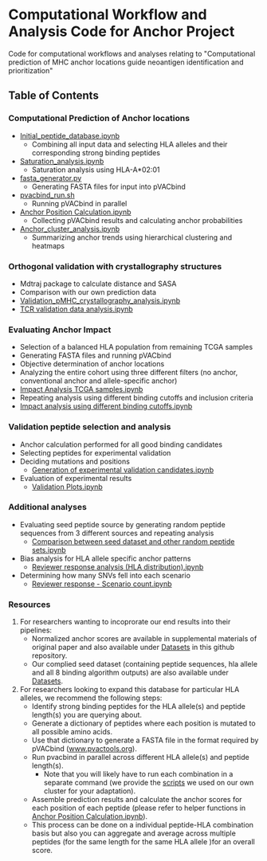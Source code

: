 # Computational Workflow and Analysis Code for Anchor Project

Code for computational workflows and analyses relating to "Computational prediction of MHC anchor locations guide neoantigen identification and prioritization"

## Table of Contents

### Computational Prediction of Anchor locations
- [Initial_peptide_database.ipynb](https://github.com/griffithlab/anchor_huiming_etal_2023/blob/master/Python%20Scripts/Computational_prediction_of_anchor_locations/Initial_peptide_database.ipynb)
    - Combining all input data and selecting HLA alleles and their corresponding strong binding peptides
- [Saturation_analysis.ipynb](https://github.com/griffithlab/anchor_huiming_etal_2023/blob/master/Python%20Scripts/Computational_prediction_of_anchor_locations/Saturation_analysis.ipynb)
    - Saturation analysis using HLA-A*02:01
- [fasta_generator.py](https://github.com/griffithlab/anchor_huiming_etal_2023/blob/master/Python%20Scripts/Computational_prediction_of_anchor_locations/fasta_generator.py)
    - Generating FASTA files for input into pVACbind
- [pvacbind_run.sh](https://github.com/griffithlab/anchor_huiming_etal_2023/blob/master/Shell%20Scripts/pvacbind_run.sh)
    - Running pVACbind in parallel
- [Anchor Position Calculation.ipynb](https://github.com/griffithlab/anchor_huiming_etal_2023/blob/master/Python%20Scripts/Computational_prediction_of_anchor_locations/Anchor%20Position%20Calculation.ipynb)
    - Collecting pVACbind results and calculating anchor probabilities
- [Anchor_cluster_analysis.ipynb](https://github.com/griffithlab/anchor_huiming_etal_2023/blob/master/Python%20Scripts/Computational_prediction_of_anchor_locations/Anchor_cluster_analysis.ipynb)
    - Summarizing anchor trends using hierarchical clustering and heatmaps

### Orthogonal validation with crystallography structures
- Mdtraj package to calculate distance and SASA
- Comparison with our own prediction data
- [Validation_pMHC_crystallography_analysis.ipynb](https://github.com/griffithlab/anchor_huiming_etal_2023/blob/master/Validation_pMHC_crystallography_analysis.ipynb)
- [TCR validation data analysis.ipynb](https://github.com/griffithlab/anchor_huiming_etal_2023/blob/master/TCR%20validation%20data%20analysis.ipynb)

### Evaluating Anchor Impact
- Selection of a balanced HLA population from remaining TCGA samples
- Generating FASTA files and running pVACbind
- Objective determination of anchor locations
- Analyzing the entire cohort using three different filters (no anchor, conventional anchor and allele-specific anchor)
- [Impact Analysis TCGA samples.ipynb](https://github.com/griffithlab/anchor_huiming_etal_2023/blob/master/Impact%20Analysis%20TCGA%20samples.ipynb)
- Repeating analysis using different binding cutoffs and inclusion criteria
- [Impact analysis using different binding cutoffs.ipynb](https://github.com/griffithlab/anchor_huiming_etal_2023/blob/master/Impact%20analysis%20using%20different%20binding%20cutoffs.ipynb)

### Validation peptide selection and analysis
- Anchor calculation performed for all good binding candidates 
- Selecting peptides for experimental validation
- Deciding mutations and positions
    - [Generation of experimental validation candidates.ipynb](https://github.com/griffithlab/anchor_huiming_etal_2023/blob/master/Generation%20of%20experimental%20validation%20candidates.ipynb)
- Evaluation of experimental results
    - [Validation Plots.ipynb](https://github.com/griffithlab/anchor_huiming_etal_2023/blob/master/Validation%20Plots.ipynb)

### Additional analyses
- Evaluating seed peptide source by generating random peptide sequences from 3 different sources and repeating analysis
    - [Comparison between seed dataset and other random peptide sets.ipynb](https://github.com/griffithlab/anchor_huiming_etal_2023/blob/master/Comparison%20between%20seed%20dataset%20and%20other%20random%20peptide%20sets.ipynb)
- Bias analysis for HLA allele specific anchor patterns
    - [Reviewer response analysis (HLA distribution).ipynb](https://github.com/griffithlab/anchor_huiming_etal_2023/blob/master/Reviewer%20response%20analysis%20(HLA%20distribution).ipynb)
- Determining how many SNVs fell into each scenario
    - [Reviewer response - Scenario count.ipynb](https://github.com/griffithlab/anchor_huiming_etal_2023/blob/master/Reviewer%20response%20-%20Scenario%20count.ipynb)


### Resources 
1. For researchers wanting to incoprorate our end results into their pipelines:
    - Normalized anchor scores are available in supplemental materials of original paper and also available under [Datasets](https://github.com/griffithlab/anchor_huiming_etal_2023/blob/master/Datasets) in this github repository.
    - Our complied seed dataset (containing peptide sequences, hla allele and all 8 binding algorithm outputs) are also available under [Datasets](https://github.com/griffithlab/anchor_huiming_etal_2023/blob/master/Datasets).
2. For researchers looking to expand this database for particular HLA alleles, we recommend the following steps:
    - Identify strong binding peptides for the HLA allele(s) and peptide length(s) you are querying about.
    - Generate a dictionary of peptides where each position is mutated to all possible amino acids.
    - Use that dictionary to generate a FASTA file in the format required by pVACbind (www.pvactools.org).
    - Run pvacbind in parallel across different HLA allele(s) and peptide length(s).
        - Note that you will likely have to run each combination in a separate command (we provide the [scripts](https://github.com/griffithlab/anchor_huiming_etal_2023/blob/master/Shell%20Scripts/) we used on our own cluster for your adaptation).
    - Assemble prediction results and calculate the anchor scores for each position of each peptide (please refer to helper functions in [Anchor Position Calculation.ipynb](https://github.com/griffithlab/anchor_huiming_etal_2023/blob/master/Anchor%20Position%20Calculation.ipynb)).
    - This process can be done on a individual peptide-HLA combination basis but also you can aggregate and average across multiple peptides (for the same length for the same HLA allele )for an overall score.
